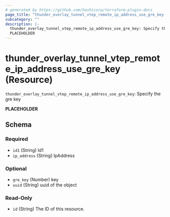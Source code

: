 ```yaml
---
# generated by https://github.com/hashicorp/terraform-plugin-docs
page_title: "thunder_overlay_tunnel_vtep_remote_ip_address_use_gre_key Resource - terraform-provider-thunder"
subcategory: ""
description: |-
  thunder_overlay_tunnel_vtep_remote_ip_address_use_gre_key: Specify the gre key
  PLACEHOLDER
---
```


# thunder_overlay_tunnel_vtep_remote_ip_address_use_gre_key (Resource)

`thunder_overlay_tunnel_vtep_remote_ip_address_use_gre_key`: Specify the gre key

__PLACEHOLDER__



<!-- schema generated by tfplugindocs -->
## Schema

### Required

- `id1` (String) Id1
- `ip_address` (String) IpAddress

### Optional

- `gre_key` (Number) key
- `uuid` (String) uuid of the object

### Read-Only

- `id` (String) The ID of this resource.


